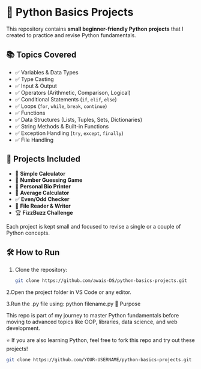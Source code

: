 # 🐍 Python Basics Projects

This repository contains **small beginner-friendly Python projects** that I created to practice and revise Python fundamentals.  

## 📚 Topics Covered
- ✅ Variables & Data Types  
- ✅ Type Casting  
- ✅ Input & Output  
- ✅ Operators (Arithmetic, Comparison, Logical)  
- ✅ Conditional Statements (`if`, `elif`, `else`)  
- ✅ Loops (`for`, `while`, `break`, `continue`)  
- ✅ Functions  
- ✅ Data Structures (Lists, Tuples, Sets, Dictionaries)  
- ✅ String Methods & Built-in Functions  
- ✅ Exception Handling (`try`, `except`, `finally`)  
- ✅ File Handling  

## 🚀 Projects Included
- 🔢 **Simple Calculator**  
- 🎯 **Number Guessing Game**  
- 📖 **Personal Bio Printer**  
- 🧮 **Average Calculator**  
- ✅ **Even/Odd Checker**  
- 📂 **File Reader & Writer**  
- 🏆 **FizzBuzz Challenge**

Each project is kept small and focused to revise a single or a couple of Python concepts.

## 🛠️ How to Run
1. Clone the repository:
   ```bash
   git clone https://github.com/awais-DS/python-basics-projects.git

2.Open the project folder in VS Code or any editor.

3.Run the .py file using:
  python filename.py
📌 Purpose

This repo is part of my journey to master Python fundamentals before moving to advanced topics like OOP, libraries, data science, and web development.

⭐ If you are also learning Python, feel free to fork this repo and try out these projects!
   ```bash
   git clone https://github.com/YOUR-USERNAME/python-basics-projects.git
